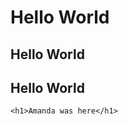 <h1>Hello World</h1>
<h2>Hello World</h2>
<h2>Hello World</h3>
<p>
    </p>
    
    <h1>Amanda was here</h1>
